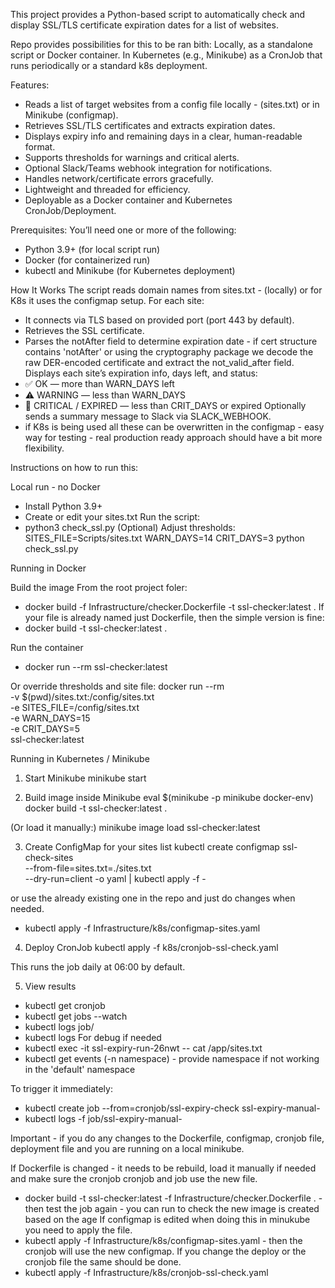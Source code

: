 This project provides a Python-based script to automatically check and display SSL/TLS certificate expiration dates for a list of websites.

Repo provides possibilities for this to be ran bith:
Locally, as a standalone script or Docker container.
In Kubernetes (e.g., Minikube) as a CronJob that runs periodically or a standard k8s deployment.


Features:
- Reads a list of target websites from a config file locally - (sites.txt) or in Minikube (configmap).
- Retrieves SSL/TLS certificates and extracts expiration dates.
- Displays expiry info and remaining days in a clear, human-readable format.
- Supports thresholds for warnings and critical alerts.
- Optional Slack/Teams webhook integration for notifications.
- Handles network/certificate errors gracefully.
- Lightweight and threaded for efficiency.
- Deployable as a Docker container and Kubernetes CronJob/Deployment.


Prerequisites:
You’ll need one or more of the following:
- Python 3.9+ (for local script run)
- Docker (for containerized run)
- kubectl and Minikube (for Kubernetes deployment)


How It Works
The script reads domain names from sites.txt - (locally) or for K8s it uses the configmap setup.
For each site:
- It connects via TLS based on provided port (port 443 by default).
- Retrieves the SSL certificate.
- Parses the notAfter field to determine expiration date - if cert structure contains 'notAfter' or using the cryptography package we decode the raw DER-encoded certificate and extract the not_valid_after field.
Displays each site’s expiration info, days left, and status:
- ✅ OK — more than WARN_DAYS left
- ⚠️ WARNING — less than WARN_DAYS
- 🔴 CRITICAL / EXPIRED — less than CRIT_DAYS or expired
Optionally sends a summary message to Slack via SLACK_WEBHOOK.
- if K8s is being used all these can be overwritten in the configmap - easy way for testing - real production ready approach should have a bit more flexibility.


Instructions on how to run this:

Local run - no Docker 

- Install Python 3.9+
- Create or edit your sites.txt
Run the script:
- python3 check_ssl.py
(Optional) Adjust thresholds:
SITES_FILE=Scripts/sites.txt WARN_DAYS=14 CRIT_DAYS=3 python check_ssl.py



Running in Docker

Build the image
From the root project foler:
- docker build -f Infrastructure/checker.Dockerfile -t ssl-checker:latest .
If your file is already named just Dockerfile, then the simple version is fine:
- docker build -t ssl-checker:latest .

Run the container
- docker run --rm ssl-checker:latest

Or override thresholds and site file:
docker run --rm \
  -v $(pwd)/sites.txt:/config/sites.txt \
  -e SITES_FILE=/config/sites.txt \
  -e WARN_DAYS=15 \
  -e CRIT_DAYS=5 \
  ssl-checker:latest


Running in Kubernetes / Minikube
1. Start Minikube
minikube start

2. Build image inside Minikube
eval $(minikube -p minikube docker-env)
docker build -t ssl-checker:latest .

(Or load it manually:)
minikube image load ssl-checker:latest

3. Create ConfigMap for your sites list
kubectl create configmap ssl-check-sites \
  --from-file=sites.txt=./sites.txt \
  --dry-run=client -o yaml | kubectl apply -f -

or use the already existing one in the repo and just do changes when needed.
- kubectl apply -f Infrastructure/k8s/configmap-sites.yaml
4. Deploy CronJob
kubectl apply -f k8s/cronjob-ssl-check.yaml

This runs the job daily at 06:00 by default.

5. View results
- kubectl get cronjob
- kubectl get jobs --watch
- kubectl logs job/<job-name>
- kubectl logs <job-pod-name>
For debug if needed
- kubectl exec -it ssl-expiry-run-26nwt -- cat /app/sites.txt
- kubectl get events (-n namespace) - provide namespace if not working in the 'default' namespace

To trigger it immediately:

- kubectl create job --from=cronjob/ssl-expiry-check ssl-expiry-manual-<name>
- kubectl logs -f job/ssl-expiry-manual-<name>


Important - if you do any changes to the Dockerfile, configmap, cronjob file, deployment file and you are running on a local minikube. 

If Dockerfile is changed - it needs to be rebuild, load it manually if needed and make sure the cronjob cronjob and job use the new file.
- docker build -t ssl-checker:latest -f Infrastructure/checker.Dockerfile . - then test the job again - you can run <docker images> to check the new image is created based on the age
If configmap is edited when doing this in minukube you need to apply the file.
- kubectl apply -f Infrastructure/k8s/configmap-sites.yaml - then the cronjob will use the new configmap.
If you change the deploy or the cronjob file the same should be done.
- kubectl apply -f Infrastructure/k8s/cronjob-ssl-check.yaml
